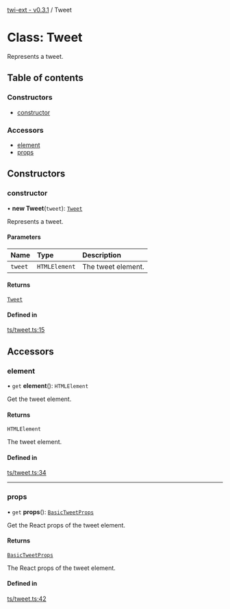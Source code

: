 [twi-ext - v0.3.1](../README.md) / Tweet

# Class: Tweet

Represents a tweet.

## Table of contents

### Constructors

- [constructor](Tweet.md#constructor)

### Accessors

- [element](Tweet.md#element)
- [props](Tweet.md#props)

## Constructors

### constructor

• **new Tweet**(`tweet`): [`Tweet`](Tweet.md)

Represents a tweet.

#### Parameters

| Name | Type | Description |
| :------ | :------ | :------ |
| `tweet` | `HTMLElement` | The tweet element. |

#### Returns

[`Tweet`](Tweet.md)

#### Defined in

[ts/tweet.ts:15](https://github.com/Robot-Inventor/twi-ext/blob/cd60163fd54e84e4f6c92643b64a6ba4541a1862/src/ts/tweet.ts#L15)

## Accessors

### element

• `get` **element**(): `HTMLElement`

Get the tweet element.

#### Returns

`HTMLElement`

The tweet element.

#### Defined in

[ts/tweet.ts:34](https://github.com/Robot-Inventor/twi-ext/blob/cd60163fd54e84e4f6c92643b64a6ba4541a1862/src/ts/tweet.ts#L34)

___

### props

• `get` **props**(): [`BasicTweetProps`](../interfaces/BasicTweetProps.md)

Get the React props of the tweet element.

#### Returns

[`BasicTweetProps`](../interfaces/BasicTweetProps.md)

The React props of the tweet element.

#### Defined in

[ts/tweet.ts:42](https://github.com/Robot-Inventor/twi-ext/blob/cd60163fd54e84e4f6c92643b64a6ba4541a1862/src/ts/tweet.ts#L42)
